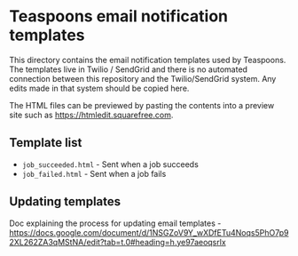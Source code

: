 # Teaspoons email notification templates

This directory contains the email notification templates used by Teaspoons. The templates live in Twilio / SendGrid and there is no automated connection between this repository and the Twilio/SendGrid system. Any edits made in that system should be copied here.

The HTML files can be previewed by pasting the contents into a preview site such as https://htmledit.squarefree.com.

## Template list
- `job_succeeded.html` - Sent when a job succeeds
- `job_failed.html` - Sent when a job fails


## Updating templates
Doc explaining the process for updating email templates - https://docs.google.com/document/d/1NSGZoV9Y_wXDfETu4Noqs5PhO7p92XL262ZA3qMStNA/edit?tab=t.0#heading=h.ye97aeoqsrlx
